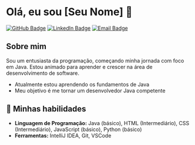 # Olá, eu sou [Seu Nome] 👋

[![GitHub Badge](https://img.shields.io/badge/-juanaugusto0-black?style=flat-square&logo=github&logoColor=white&link=https://github.com/juanaugusto0)](https://github.com/juanaugusto0)
[![LinkedIn Badge](https://img.shields.io/badge/-juanaugusto0-blue?style=flat-square&logo=Linkedin&logoColor=white&link=https://www.linkedin.com/in/juan-augusto-gomes-vieira-alura/)](https://www.linkedin.com/in/juan-augusto-gomes-vieira-alura/)
[![Email Badge](https://img.shields.io/badge/-jg14253@gmail.com-c14438?style=flat-square&logo=Gmail&logoColor=white&link=mailto:jg14253@gmail.com)](mailto:jg14253@gmail.com)

## Sobre mim

Sou um entusiasta da programação, começando minha jornada com foco em Java. Estou animado para aprender e crescer na área de desenvolvimento de software.
-  Atualmente estou aprendendo os fundamentos de Java
-  Meu objetivo é me tornar um desenvolvedor Java competente

## 🚀 Minhas habilidades

- **Linguagem de Programação:** Java (básico), HTML (Intermediário), CSS (Intermediário), JavaScript (básico), Python (básico)
- **Ferramentas:** IntelliJ IDEA, Git, VSCode

